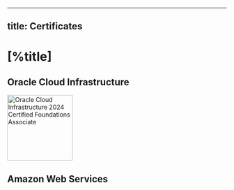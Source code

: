 ---
title: Certificates
----

# [%title]

## Oracle Cloud Infrastructure

<a href="https://catalog-education.oracle.com/pls/certview/sharebadge?id=71F3BD3AE60510E334AC01408928E8FB48BDD9B26228B1C06F6F11A39EA7E62E"><img src="https://images.sergiodelamo.com/2024-11-18_oracle_certified_foundations_associate.png" width="150" alt="Oracle Cloud Infrastructure 2024 Certified Foundations Associate"/></a>

## Amazon Web Services

<div data-iframe-width="150" data-iframe-height="270" data-share-badge-id="b7c21437-edfa-4a81-bf29-0c0ca267d235" data-share-badge-host="https://www.credly.com"></div><script type="text/javascript" async src="//cdn.credly.com/assets/utilities/embed.js"></script>

<div data-iframe-width="150" data-iframe-height="270" data-share-badge-id="2799a540-3140-42ef-a23e-50f35f2c8747" data-share-badge-host="https://www.youracclaim.com"></div><script type="text/javascript" async src="//cdn.youracclaim.com/assets/utilities/embed.js"></script>
